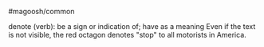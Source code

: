 #magoosh/common

denote (verb): be a sign or indication of; have as a meaning 
Even if the text is not visible, the red octagon denotes "stop" to all motorists in America. 
